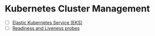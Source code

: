 # Kubernetes Cluster Management
- [ ] [Elastic Kubernetes Service (EKS)](eks.md)
- [ ] [Readiness and Liveness probes](probes.md)

